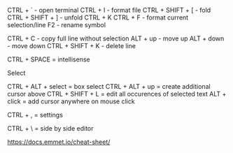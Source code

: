 CTRL + ` - open terminal
CTRL + I - format file
CTRL + SHIFT + [ - fold
CTRL + SHIFT + ] - unfold
CTRL + K CTRL + F - format current selection/line
F2 - rename symbol

CTRL + C - copy full line without selection
ALT + up - move up
ALT + down - move down
CTRL + SHIFT + K - delete line

CTRL + SPACE = intellisense


Select

CTRL + ALT + select = box select
CTRL + ALT + up = create additional cursor above
CTRL + SHIFT + L = edit all occurences of selected text
ALT + click = add cursor anywhere on mouse click

CTRL + , = settings

CTRL + \ = side by side editor














https://docs.emmet.io/cheat-sheet/